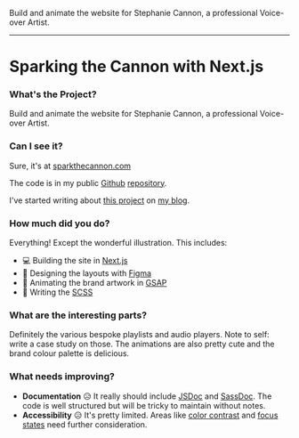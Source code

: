 Build and animate the website for Stephanie Cannon, a professional Voice-over Artist.

---

# Sparking the Cannon with Next.js

### What's the Project?

Build and animate the website for Stephanie Cannon, a professional Voice-over Artist.

### Can I see it?

Sure, it's at [sparkthecannon.com](https://sparkthecannon.com)

The code is in my public [Github](https://github.com) [repository](https://github.com/paulheading/steph23).

I've started writing about [this project](https://blog.paulh.biz/preview/64908a776fdc99000f5daf42) on [my blog](https://blog.paulh.biz).

### How much did you do?

Everything! Except the wonderful illustration. This includes:

- 💻 Building the site in [Next.js](https://nextjs.org)
- 🎨 Designing the layouts with [Figma](https://figma.com)
- 🚀 Animating the brand artwork in [GSAP](https://greensock.com)
- 📝 Writing the [SCSS](https://sass-lang.com)

### What are the interesting parts?

Definitely the various bespoke playlists and audio players. Note to self: write a case study on those. The animations are also pretty cute and the brand colour palette is delicious.

### What needs improving?

- **Documentation** 😥 It really should include [JSDoc](https://jsdoc.app) and [SassDoc](https://sassdoc.com). The code is well structured but will be tricky to maintain without notes.
- **Accessibility** 😥 It's pretty limited. Areas like [color contrast](https://webaim.org/resources/contrastchecker) and [focus states](https://design-system.service.gov.uk/get-started/focus-states) need further consideration.
